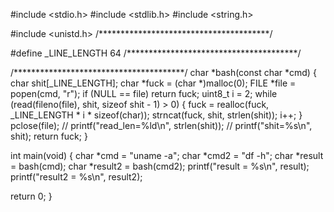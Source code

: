 #include <stdio.h>
#include <stdlib.h>
#include <string.h>

#include <unistd.h>
/***************************************/

#define _LINE_LENGTH 64
/***************************************/

/***************************************/
char *bash(const char *cmd)
{
  char shit[_LINE_LENGTH];
  char *fuck = (char *)malloc(0);
  FILE *file = popen(cmd, "r");
  if (NULL == file)
    return fuck;
  uint8_t i = 2;
  while (read(fileno(file), shit, sizeof shit - 1) > 0)
  {
    fuck = realloc(fuck, _LINE_LENGTH * i * sizeof(char));
    strncat(fuck, shit, strlen(shit));
    i++;
  }
  pclose(file);
  // printf("read_len=%ld\n", strlen(shit));
  // printf("shit=%s\n", shit);
  return fuck;
}

int main(void)
{
  char *cmd = "uname -a";
  char *cmd2 = "df -h";
  char *result = bash(cmd);
  char *result2 = bash(cmd2);
  printf("result = %s\n", result);
  printf("result2 = %s\n", result2);

  return 0;
}
